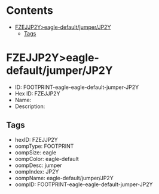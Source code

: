 



Contents
========

* [FZEJJP2Y>eagle-default/jumper/JP2Y](#fzejjp2yeagle-defaultjumperjp2y)
	* [Tags](#tags)

# FZEJJP2Y>eagle-default/jumper/JP2Y

- ID: FOOTPRINT-eagle-eagle-default-jumper-JP2Y
- Hex ID: FZEJJP2Y
- Name: 
- Description: 

## Tags

- hexID: FZEJJP2Y
- oompType: FOOTPRINT
- oompSize: eagle
- oompColor: eagle-default
- oompDesc: jumper
- oompIndex: JP2Y
- oompName: eagle-default/jumper/JP2Y
- oompID: FOOTPRINT-eagle-eagle-default-jumper-JP2Y
